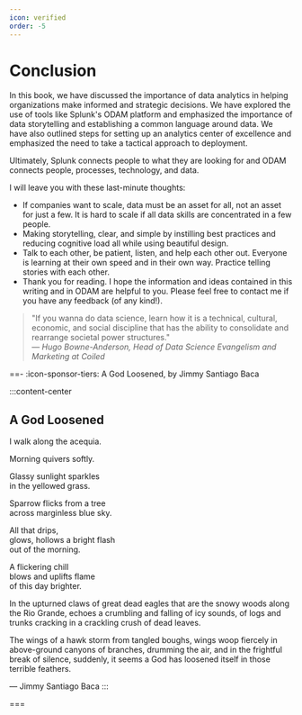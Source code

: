 ```yaml
---
icon: verified
order: -5
---
```


# Conclusion

In this book, we have discussed the importance of data analytics in helping organizations make informed and strategic decisions. We have explored the use of tools like Splunk's ODAM platform and emphasized the importance of data storytelling and establishing a common language around data. We have also outlined steps for setting up an analytics center of excellence and emphasized the need to take a tactical approach to deployment. 

Ultimately, Splunk connects people to what they are looking for and ODAM connects people, processes, technology, and data.

I will leave you with these last-minute thoughts:

- If companies want to scale, data must be an asset for all, not an asset for just a few. It is hard to scale if all data skills are concentrated in a few people.
- Making storytelling, clear, and simple by instilling best practices and reducing cognitive load all while using beautiful design.
- Talk to each other, be patient, listen, and help each other out. Everyone is learning at their own speed and in their own way. Practice telling stories with each other.
- Thank you for reading. I hope the information and ideas contained in this writing and in ODAM are helpful to you. Please feel free to contact me if you have any feedback (of any kind!). 

> "If you wanna do data science, learn how it is a technical, cultural, economic, and social discipline that has the ability to consolidate and rearrange societal power structures."  
> — _Hugo Bowne-Anderson, Head of Data Science Evangelism and Marketing at Coiled_

==- :icon-sponsor-tiers: A God Loosened, by Jimmy Santiago Baca

:::content-center

## A God Loosened

<div style="text-align:left">

I walk along the acequia.  

Morning quivers softly.  

Glassy sunlight sparkles  
in the yellowed grass.  

Sparrow flicks from a tree  
across marginless blue sky.  

All that drips,  
glows, hollows a bright flash  
out of the morning.  

A flickering chill  
blows and uplifts flame  
of this day brighter.  

In the upturned claws
of great dead eagles
that are the snowy woods
along the Rio Grande,
echoes a crumbling and falling
of icy sounds,
of logs and trunks cracking
in a crackling crush of dead leaves.

The wings of a hawk storm
from tangled boughs, wings woop fiercely
in above-ground canyons of branches,
drumming the air,
and in the frightful break of silence,
suddenly, it seems a God has loosened
itself in those terrible feathers.
</div>

— Jimmy Santiago Baca
:::

===